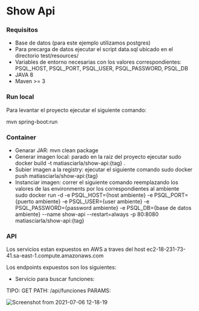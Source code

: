 # Show Api


### Requisitos

- Base de datos (para este ejemplo utilizamos postgres)
- Para precarga de datos ejecutar el script data.sql ubicado en el directorio test/resources/
- Variables de entorno necesarias con los valores correspondientes: PSQL_HOST, PSQL_PORT, PSQL_USER, PSQL_PASSWORD, PSQL_DB
- JAVA 8
- Maven >= 3


### Run local

Para levantar el proyecto ejecutar el siguiente comando:

mvn spring-boot:run

### Container

- Genarar JAR: mvn clean package
- Generar imagen local: parado en la raiz del proyecto ejecutar 
 sudo docker build -t matiasciarla/show-api:{tag} .
- Subier imagen a la registry: ejecutar el siguiente comando 
sudo docker push matiasciarla/show-api:{tag}
- Instanciar imagen: correr el siguiente comando reemplazando los valores de las environments por los correspondientes al ambiente  
sudo docker run -d -e PSQL_HOST={host ambiente} -e PSQL_PORT={puerto ambiente} -e PSQL_USER={user ambiente} -e PSQL_PASSWORD={password ambiente} -e PSQL_DB={base de datos ambiente} --name show-api --restart=always -p 80:8080 matiasciarla/show-api:{tag}


### API

Los servicios estan expuestos en AWS a traves del host ec2-18-231-73-41.sa-east-1.compute.amazonaws.com

Los endpoints expuestos son los siguientes:

- Servicio para buscar funciones:

TIPO: GET
PATH: /api/funciones
PARAMS: 

![Screenshot from 2021-07-06 12-18-19](https://user-images.githubusercontent.com/5760749/124625560-4ae3e300-de54-11eb-9bf7-0adb105248af.png)







